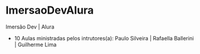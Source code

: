 # ImersaoDevAlura
 Imersão Dev | Alura

- 10 Aulas ministradas pelos intrutores(a): Paulo Silveira | Rafaella Ballerini | Guilherme Lima
